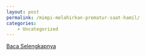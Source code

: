 ```yaml
---
layout: post
permalink: /mimpi-melahirkan-prematur-saat-hamil/
categories:
    - Uncategorized
---
```


[Baca Selengkapnya](/03)